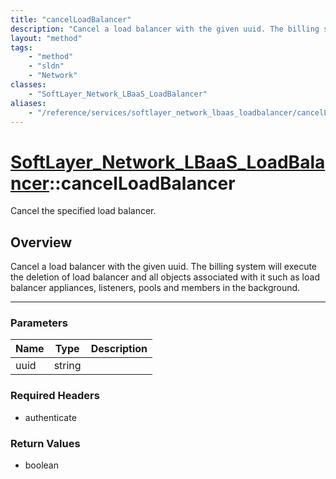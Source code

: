 ```yaml
---
title: "cancelLoadBalancer"
description: "Cancel a load balancer with the given uuid. The billing system will execute the deletion of load balancer and all object... "
layout: "method"
tags:
    - "method"
    - "sldn"
    - "Network"
classes:
    - "SoftLayer_Network_LBaaS_LoadBalancer"
aliases:
    - "/reference/services/softlayer_network_lbaas_loadbalancer/cancelLoadBalancer"
---
```

# [SoftLayer_Network_LBaaS_LoadBalancer](/reference/services/SoftLayer_Network_LBaaS_LoadBalancer)::cancelLoadBalancer


Cancel the specified load balancer. 


## Overview 
Cancel a load balancer with the given uuid. The billing system will execute the deletion of load balancer and all objects associated with it such as load balancer appliances, listeners, pools and members in the background. 

-----

### Parameters 
|Name | Type | Description |
| --- | --- | --- |
|uuid| string| |


### Required Headers
* authenticate


### Return Values
* boolean




